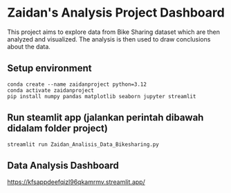 # Zaidan's Analysis Project Dashboard

This project aims to explore data from Bike Sharing dataset which are then analyzed and visualized. The analysis is then used to draw conclusions about the data.

## Setup environment
```
conda create --name zaidanproject python=3.12
conda activate zaidanproject
pip install numpy pandas matplotlib seaborn jupyter streamlit
```

## Run steamlit app (jalankan perintah dibawah didalam folder project)
```
streamlit run Zaidan_Analisis_Data_Bikesharing.py
```

## Data Analysis Dashboard 

https://kfsappdeefqizl96qkamrmv.streamlit.app/
